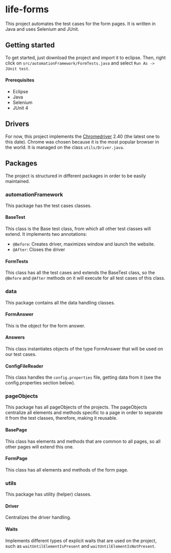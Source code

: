 # life-forms

This project automates the test cases for the form pages. It is written in Java and uses Selenium and JUnit.

## Getting started
To get started, just download the project and import it to eclipse. Then, right click on `src/automationFramework/FormTests.java` and select `Run As -> JUnit test`.
#### Prerequisites
* Eclipse
* Java
* Selenium
* JUnit 4

## Drivers
For now, this project implements the [Chromedriver](http://chromedriver.storage.googleapis.com/index.html) 2.40 (the latest one to this date). Chrome was chosen because it is the most popular browser in the world. It is managed on the class `utils/Driver.java`.

## Packages
The project is structured in different packages in order to be easily maintained.

### automationFramework
This package has the test cases classes.
#### BaseTest
This class is the Base test class, from which all other test classes will extend. It implements two annotations:
* `@Before`: Creates driver, maximizes window and launch the website.
* `@After`: Closes the driver
#### FormTests
This class has all the test cases and extends the BaseTest class, so the `@Before` and `@After` methods on it will execute for all test cases of this class.
### data
This package contains all the data handling classes.
#### FormAnswer
This is the object for the form answer.
#### Answers
This class instantiates objects of the type FormAnswer that will be used on our test cases.
#### ConfigFileReader
This class handles the `config.properties` file, getting data from it (see the config.properties section below).
### pageObjects
This package has all pageObjects of the projects. The pageObjects centralize all elements and methods specific to a page in order to separate it from the test classes, therefore, making it reusable.
#### BasePage
This class has elements and methods that are common to all pages, so all other pages will extend this one.
#### FormPage
This class has all elements and methods of the form page.
### utils
This package has utility (helper) classes.
#### Driver
Centralizes the driver handling.
#### Waits
Implements different types of explicit waits that are used on the project, such as `waitUntilElementIsPresent` and `waitUntilElementIsNotPresent`.
